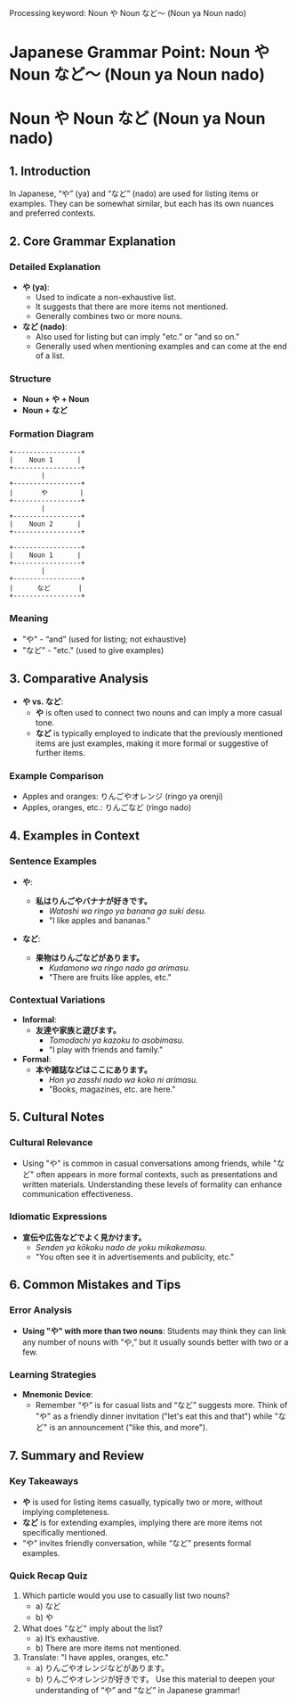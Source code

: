 Processing keyword: Noun や Noun など～ (Noun ya Noun nado)
# Japanese Grammar Point: Noun や Noun など～ (Noun ya Noun nado)
# Noun や Noun など (Noun ya Noun nado)
## 1. Introduction
In Japanese, “や” (ya) and “など” (nado) are used for listing items or examples. They can be somewhat similar, but each has its own nuances and preferred contexts.
## 2. Core Grammar Explanation
### Detailed Explanation
- **や (ya)**:
  - Used to indicate a non-exhaustive list.
  - It suggests that there are more items not mentioned.
  - Generally combines two or more nouns.
- **など (nado)**:
  - Also used for listing but can imply "etc." or "and so on."
  - Generally used when mentioning examples and can come at the end of a list.
### Structure
- **Noun + や + Noun**
- **Noun + など**
### Formation Diagram
```plaintext
+-----------------+
|    Noun 1      |
+-----------------+
        |    
+-----------------+
|       や        |
+-----------------+
        |
+-----------------+
|    Noun 2      |
+-----------------+
```
```plaintext
+-----------------+
|    Noun 1      |
+-----------------+
        |    
+-----------------+
|      など       |
+-----------------+
```
### Meaning
- "や" - “and” (used for listing; not exhaustive)
- "など" - "etc." (used to give examples)
## 3. Comparative Analysis
- **や vs. など**:
  - **や** is often used to connect two nouns and can imply a more casual tone. 
  - **など** is typically employed to indicate that the previously mentioned items are just examples, making it more formal or suggestive of further items.
### Example Comparison
- Apples and oranges: りんごやオレンジ (ringo ya orenji)
- Apples, oranges, etc.: りんごなど (ringo nado)
## 4. Examples in Context
### Sentence Examples
- **や**:
  - **私はりんごやバナナが好きです。**
    - *Watashi wa ringo ya banana ga suki desu.*
    - "I like apples and bananas."
  
- **など**:
  - **果物はりんごなどがあります。**
    - *Kudamono wa ringo nado ga arimasu.*
    - "There are fruits like apples, etc."
### Contextual Variations
- **Informal**: 
  - **友達や家族と遊びます。**
    - *Tomodachi ya kazoku to asobimasu.*
    - "I play with friends and family."
- **Formal**:
  - **本や雑誌などはここにあります。**
    - *Hon ya zasshi nado wa koko ni arimasu.*
    - "Books, magazines, etc. are here."
## 5. Cultural Notes
### Cultural Relevance
- Using "や" is common in casual conversations among friends, while "など" often appears in more formal contexts, such as presentations and written materials. Understanding these levels of formality can enhance communication effectiveness.
### Idiomatic Expressions
- **宣伝や広告などでよく見かけます。**
  - *Senden ya kōkoku nado de yoku mikakemasu.*
  - "You often see it in advertisements and publicity, etc."
## 6. Common Mistakes and Tips
### Error Analysis
- **Using "や" with more than two nouns**: Students may think they can link any number of nouns with “や,” but it usually sounds better with two or a few.
  
### Learning Strategies
- **Mnemonic Device**: 
  - Remember “や” is for casual lists and “など” suggests more. Think of "や" as a friendly dinner invitation ("let's eat this and that") while "など" is an announcement ("like this, and more").
## 7. Summary and Review
### Key Takeaways
- **や** is used for listing items casually, typically two or more, without implying completeness.
- **など** is for extending examples, implying there are more items not specifically mentioned.
- “や” invites friendly conversation, while “など” presents formal examples.
### Quick Recap Quiz
1. Which particle would you use to casually list two nouns?
   - a) など
   - b) や
2. What does "など" imply about the list?
   - a) It’s exhaustive.
   - b) There are more items not mentioned.
3. Translate: "I have apples, oranges, etc."
   - a) りんごやオレンジなどがあります。
   - b) りんごやオレンジが好きです。
Use this material to deepen your understanding of “や” and “など” in Japanese grammar!
